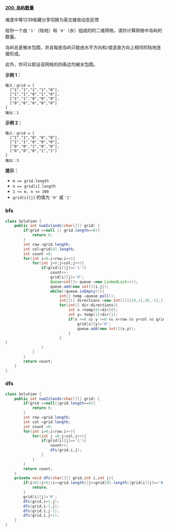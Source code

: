 #### [200. 岛屿数量](https://leetcode-cn.com/problems/number-of-islands/)

难度中等1239收藏分享切换为英文接收动态反馈

给你一个由 `'1'`（陆地）和 `'0'`（水）组成的的二维网格，请你计算网格中岛屿的数量。

岛屿总是被水包围，并且每座岛屿只能由水平方向和/或竖直方向上相邻的陆地连接形成。

此外，你可以假设该网格的四条边均被水包围。

 

**示例 1：**

```
输入：grid = [
  ["1","1","1","1","0"],
  ["1","1","0","1","0"],
  ["1","1","0","0","0"],
  ["0","0","0","0","0"]
]
输出：1
```

**示例 2：**

```
输入：grid = [
  ["1","1","0","0","0"],
  ["1","1","0","0","0"],
  ["0","0","1","0","0"],
  ["0","0","0","1","1"]
]
输出：3
```

 

**提示：**

- `m == grid.length`
- `n == grid[i].length`
- `1 <= m, n <= 300`
- `grid[i][j]` 的值为 `'0'` 或 `'1'`



### bfs

```java
class Solution {
    public int numIslands(char[][] grid) {
        if(grid ==null || grid.length==0){
            return 0;
        }
        int row =grid.length;
        int col=grid[0].length;
        int count =0;
        for(int i=0;i<row;i++){
            for(int j=0;j<col;j++){
                if(grid[i][j]=='1'){
                    count++;
                    grid[i][j]='0';
                    Queue<int[]> queue =new LinkedList<>();
                    queue.add(new int[]{i,j});
                    while(!queue.isEmpty()){
                        int[] temp =queue.poll();
                        int[][] directions =new int[][]{{0,1},{0,-1},{1,0},{-1,0}};
                        for(int[] dir:directions){
                            int x =temp[0]+dir[0];
                            int y= temp[1]+dir[1];
                            if(x >=0 && y >=0 && x<row && y<col && grid[x][y]=='1'){
                                grid[x][y]='0';
                                queue.add(new int[]{x,y});
                            }
                        }
}
                }
            }
        }
        return count;
    }
}
```



### dfs

```java
class Solution {
    public int numIslands(char[][] grid) {
        if(grid ==null||grid.length==0){
            return 0;
        }
        int row =grid.length;
        int col =grid.length;
        int count =0;
        for(int i=0;i<row;i++){
            for(int j =0;j<col;j++){
                if(grid[i][j]=='1'){
                    count++;
                    dfs(grid,i,j);
                }
            }
        }
        return count;
    }
    private void dfs(char[][] grid,int i,int j){
        if(i<0||j<0||i>=grid.length||j>=grid[0].length||grid[i][j]=='0'){
            return;
        }
        grid[i][j]='0';
        dfs(grid,i+1,j);
        dfs(grid,i-1,j);
        dfs(grid,i,j-1);
        dfs(grid,i,j+1);
    }
}
```

